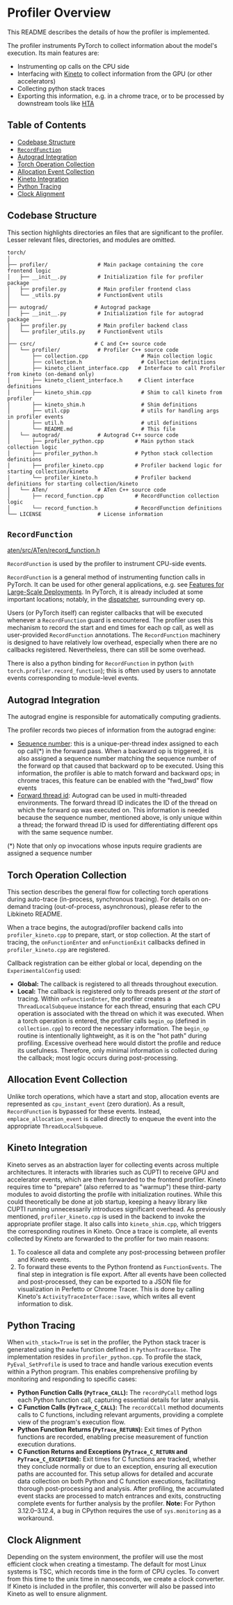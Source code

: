 # Profiler Overview

This README describes the details of how the profiler is implemented.

The profiler instruments PyTorch to collect information about the model's execution. Its main features are:
* Instrumenting op calls on the CPU side
* Interfacing with [Kineto](https://github.com/pytorch/kineto/) to collect information from the GPU (or other accelerators)
* Collecting python stack traces
* Exporting this information, e.g. in a chrome trace, or to be processed by downstream tools like [HTA](https://github.com/facebookresearch/HolisticTraceAnalysis)

## Table of Contents

- [Codebase Structure](#codebase-structure)
- [`RecordFunction`](#recordfunction)
- [Autograd Integration](#autograd-integration)
- [Torch Operation Collection](#torch-operation-collection)
- [Allocation Event Collection](#allocation-event-collection)
- [Kineto Integration](#kineto-integration)
- [Python Tracing](#python-tracing)
- [Clock Alignment](#clock-alignment)

## Codebase Structure ##

This section highlights directories an files that are significant to the profiler. Lesser relevant files, directories, and modules are omitted.
```
torch/
│
├── profiler/                # Main package containing the core frontend logic
│   ├── __init__.py          # Initialization file for profiler package
│   ├── profiler.py          # Main profiler frontend class
│   └── _utils.py            # FunctionEvent utils
│
├── autograd/               # Autograd package
│   ├── __init__.py          # Initialization file for autograd package
│   ├── profiler.py          # Main profiler backend class
│   └── profiler_utils.py    # FunctionEvent utils
│
├── csrc/                   # C and C++ source code
│   └── profiler/            # Profiler C++ source code
│       ├── collection.cpp                 # Main collection logic
│       ├── collection.h                   # Collection definitions
│       ├── kineto_client_interface.cpp   # Interface to call Profiler from kineto (on-demand only)
│       ├── kineto_client_interface.h     # Client interface definitions
│       ├── kineto_shim.cpp                # Shim to call kineto from profiler
│       ├── kineto_shim.h                  # Shim definitions
│       ├── util.cpp                       # utils for handling args in profiler events
│       ├── util.h                         # util definitions
│       └── README.md                      # This file
│   └── autograd/            # Autograd C++ source code
│       ├── profiler_python.cpp          # Main python stack collection logic
│       ├── profiler_python.h            # Python stack collection definitions
│       ├── profiler_kineto.cpp          # Profiler backend logic for starting collection/kineto
│       └── profiler_kineto.h            # Profiler backend definitions for starting collection/kineto
│   └── ATen/                # ATen C++ source code
│       ├── record_function.cpp          # RecordFunction collection logic
│       └── record_function.h            # RecordFunction definitions
└── LICENSE                  # License information
```
## `RecordFunction` ##

[aten/src/ATen/record_function.h](../../../aten/src/ATen/record_function.h)

`RecordFunction` is used by the profiler to instrument CPU-side events.

`RecordFunction` is a general method of instrumenting function calls in PyTorch. It can be used for other general applications, e.g. see [Features for Large-Scale Deployments](https://pytorch.org/docs/stable/notes/large_scale_deployments.html). In PyTorch, it is already included at some important locations; notably, in the [dispatcher](https://github.com/pytorch/pytorch/blob/247c603da9b780534e25fb1d90b6e5a528b625b1/aten/src/ATen/core/dispatch/Dispatcher.h#L650), surrounding every op.

Users (or PyTorch itself) can register callbacks that will be executed whenever a `RecordFunction` guard is encountered. The profiler uses this mechanism to record the start and end times for each op call, as well as user-provided `RecordFunction` annotations. The `RecordFunction` machinery is designed to have relatively low overhead, especially when there are no callbacks registered. Nevertheless, there can still be some overhead.

There is also a python binding for `RecordFunction` in python (`with torch.profiler.record_function`); this is often used by users to annotate events corresponding to module-level events.

## Autograd Integration ##

The autograd engine is responsible for automatically computing gradients.

The profiler records two pieces of information from the autograd engine:
* [Sequence number](../../../aten/src/ATen/SequenceNumber.h): this is a unique-per-thread index assigned to each op call(\*) in the forward pass. When a backward op is triggered, it is also assigned a sequence number matching the sequence number of the forward op that caused that backward op to be executed. Using this information, the profiler is able to match forward and backward ops; in chrome traces, this feature can be enabled with the "fwd_bwd" flow events
* [Forward thread id](https://github.com/pytorch/pytorch/blob/2e3fce54506ba82eee2c890410bf7a1405a64ec6/aten/src/ATen/record_function.h#L357): Autograd can be used in multi-threaded environments. The forward thread ID indicates the ID of the thread on which the forward op was executed on. This information is needed because the sequence number, mentioned above, is only unique within a thread; the forward thread ID is used for differentiating different ops with the same sequence number.

(\*) Note that only op invocations whose inputs require gradients are assigned a sequence number

## Torch Operation Collection ##
This section describes the general flow for collecting torch operations during auto-trace (in-process, synchronous tracing). For details on on-demand tracing (out-of-process, asynchronous), please refer to the Libkineto README.

When a trace begins, the autograd/profiler backend calls into `profiler_kineto.cpp` to prepare, start, or stop collection. At the start of tracing, the `onFunctionEnter` and `onFunctionExit` callbacks defined in `profiler_kineto.cpp` are registered.

Callback registration can be either global or local, depending on the `ExperimentalConfig` used:
- **Global:** The callback is registered to all threads throughout execution.
- **Local:** The callback is registered only to threads present *at the start* of tracing.
Within `onFunctionEnter`, the profiler creates a `ThreadLocalSubqueue` instance for each thread, ensuring that each CPU operation is associated with the thread on which it was executed. When a torch operation is entered, the profiler calls `begin_op` (defined in `collection.cpp`) to record the necessary information. The `begin_op` routine is intentionally lightweight, as it is on the "hot path" during profiling. Excessive overhead here would distort the profile and reduce its usefulness. Therefore, only minimal information is collected during the callback; most logic occurs during post-processing.

## Allocation Event Collection ##

Unlike torch operations, which have a start and stop, allocation events are represented as `cpu_instant_event` (zero duration). As a result, `RecordFunction` is bypassed for these events. Instead, `emplace_allocation_event` is called directly to enqueue the event into the appropriate `ThreadLocalSubqueue`.

## Kineto Integration ##

Kineto serves as an abstraction layer for collecting events across multiple architectures. It interacts with libraries such as CUPTI to receive GPU and accelerator events, which are then forwarded to the frontend profiler. Kineto requires time to "prepare" (also referred to as "warmup") these third-party modules to avoid distorting the profile with initialization routines. While this could theoretically be done at job startup, keeping a heavy library like CUPTI running unnecessarily introduces significant overhead.
As previously mentioned, `profiler_kineto.cpp` is used in the backend to invoke the appropriate profiler stage. It also calls into `kineto_shim.cpp`, which triggers the corresponding routines in Kineto. Once a trace is complete, all events collected by Kineto are forwarded to the profiler for two main reasons:
1. To coalesce all data and complete any post-processing between profiler and Kineto events.
2. To forward these events to the Python frontend as `FunctionEvents`.
The final step in integration is file export. After all events have been collected and post-processed, they can be exported to a JSON file for visualization in Perfetto or Chrome Tracer. This is done by calling Kineto's `ActivityTraceInterface::save`, which writes all event information to disk.

## Python Tracing ##

When `with_stack=True` is set in the profiler, the Python stack tracer is generated using the `make` function defined in `PythonTracerBase`. The implementation resides in `profiler_python.cpp`.
To profile the stack, `PyEval_SetProfile` is used to trace and handle various execution events within a Python program. This enables comprehensive profiling by monitoring and responding to specific cases:
- **Python Function Calls (`PyTrace_CALL`):** The `recordPyCall` method logs each Python function call, capturing essential details for later analysis.
- **C Function Calls (`PyTrace_C_CALL`):** The `recordCCall` method documents calls to C functions, including relevant arguments, providing a complete view of the program's execution flow.
- **Python Function Returns (`PyTrace_RETURN`):** Exit times of Python functions are recorded, enabling precise measurement of function execution durations.
- **C Function Returns and Exceptions (`PyTrace_C_RETURN` and `PyTrace_C_EXCEPTION`):** Exit times for C functions are tracked, whether they conclude normally or due to an exception, ensuring all execution paths are accounted for.
This setup allows for detailed and accurate data collection on both Python and C function executions, facilitating thorough post-processing and analysis. After profiling, the accumulated event stacks are processed to match entrances and exits, constructing complete events for further analysis by the profiler.
**Note:** For Python 3.12.0–3.12.4, a bug in CPython requires the use of `sys.monitoring` as a workaround.

## Clock Alignment ##

Depending on the system environment, the profiler will use the most efficient clock when creating a timestamp. The default for most Linux systems is TSC, which records time in the form of CPU cycles. To convert from this time to the unix time in nanoseconds, we create a clock converter. If Kineto is included in the profiler, this converter will also be passed into Kineto as well to ensure alignment.
